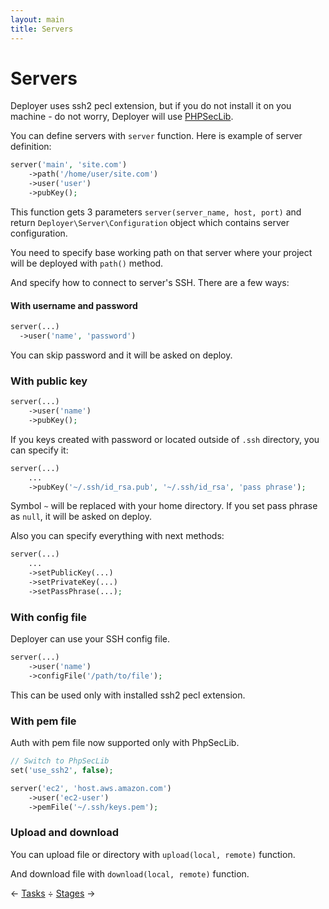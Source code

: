 ```yaml
---
layout: main
title: Servers
---
```


# Servers

Deployer uses ssh2 pecl extension, but if you do not install it on you machine - do not worry,
Deployer will use [PHPSecLib](https://github.com/phpseclib/phpseclib).

You can define servers with `server` function. Here is example of server definition:

~~~ php
server('main', 'site.com')
    ->path('/home/user/site.com')
    ->user('user')
    ->pubKey();
~~~

This function gets 3 parameters `server(server_name, host, port)` and return `Deployer\Server\Configuration` object which contains server configuration.

You need to specify base working path on that server where your project will be deployed with `path()` method.

And specify how to connect to server's SSH. There are a few ways:

<h4><a name="with-username-and-password">With username and password</a></h4>

~~~ php
server(...)
  ->user('name', 'password')
~~~

You can skip password and it will be asked on deploy.

### With public key

~~~ php
server(...)
    ->user('name')
    ->pubKey();
~~~

If you keys created with password or located outside of `.ssh` directory, you can specify it:

~~~ php
server(...)
    ...
    ->pubKey('~/.ssh/id_rsa.pub', '~/.ssh/id_rsa', 'pass phrase');
~~~

Symbol `~` will be replaced with your home directory. If you set pass phrase as `null`,
it will be asked on deploy.

Also you can specify everything with next methods:

~~~ php
server(...)
    ...
    ->setPublicKey(...)
    ->setPrivateKey(...)
    ->setPassPhrase(...);
~~~

### With config file

Deployer can use your SSH config file.

~~~ php
server(...)
    ->user('name')
    ->configFile('/path/to/file');
~~~

This can be used only with installed ssh2 pecl extension.


### With pem file

Auth with pem file now supported only with PhpSecLib.

~~~ php
// Switch to PhpSecLib
set('use_ssh2', false);

server('ec2', 'host.aws.amazon.com')
    ->user('ec2-user')
    ->pemFile('~/.ssh/keys.pem');
~~~

### Upload and download

You can upload file or directory with `upload(local, remote)` function.

And download file with `download(local, remote)` function.


&larr; [Tasks](tasks.html) &divide; [Stages](stages.md) &rarr;